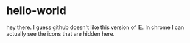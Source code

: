 hello-world
===========

hey there.  I guess github doesn't like this version of IE.  In chrome I can actually see the icons that are hidden here.
